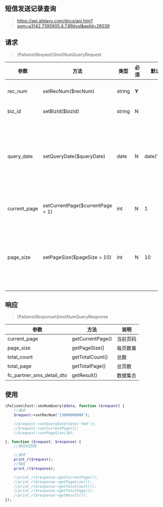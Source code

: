 ## 短信发送记录查询

> https://api.alidayu.com/docs/api.htm?spm=a3142.7395905.4.7.8Rdvsl&apiId=26039

## 请求

> \Palisms\Request\Sms\NumQueryRequest

参数 | 方法 | 类型 | 必须 | 默认值 | 说明
--- | --- | --- | --- | --- | ---
rec_num         | setRecNum($recNum)                | string    | **Y** |               | 短信接收号码
biz_id          | setBizId($bizId)                  | string    | N     |               | 发送流水
query_date      | setQueryDate($queryDate)          | date      | N     | date('Ymd')   | 短信发送日期，支持近30天记录查询
current_page    | setCurrentPage($currentPage = 1)  | int       | N     | 1             | 分页参数,页码
page_size       | setPageSize($pageSize = 10)       | int       | N     | 10            | 分页参数，每页数量。最大值50

## 响应

> \Palisms\Response\Sms\NumQueryResponse

参数 | 方法 | 说明
--- | --- | ---
current_page                | getCurrentPage()  | 当前页码
page_size                   | getPageSize()     | 每页数量
total_count                 | getTotalCount()   | 总数
total_page                  | getTotalPage()    | 总页数
fc_partner_sms_detail_dto   | getResult()       | 数据集合

## 使用

```php
\Palisms\Fast::smsNumQuery($data, function ($request) {
    //请求
    $request->setRecNum('13000000000');

    //$request->setQueryDate(date('Ymd'));
    //$request->setCurrentPage(1);
    //$request->setPageSize(10);

}, function ($request, $response) {
    //成功后回调

    //请求
    print_r($request);
    //响应
    print_r($response);

    //print_r($response->getCurrentPage());
    //print_r($response->getPageSize());
    //print_r($response->getTotalCount());
    //print_r($response->getTotalPage());
    //print_r($response->getResult());
});
```